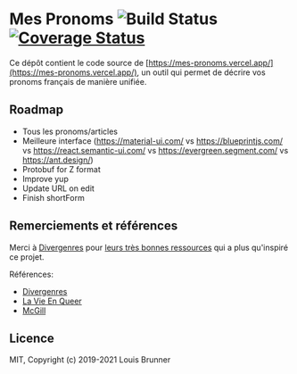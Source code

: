 # Mes Pronoms ![Build Status][ci-image] [![Coverage Status][coveralls-image]][coveralls-url]

Ce dépôt contient le code source de [https://mes-pronoms.vercel.app/](https://mes-pronoms.vercel.app/), un outil qui permet de décrire vos pronoms français de manière unifiée.

## Roadmap

 - Tous les pronoms/articles
 - Meilleure interface (https://material-ui.com/ vs https://blueprintjs.com/ vs https://react.semantic-ui.com/ vs https://evergreen.segment.com/ vs https://ant.design/)
 - Protobuf for Z format
 - Improve yup
 - Update URL on edit
 - Finish shortForm

## Remerciements et références

Merci à [Divergenres](https://divergenres.org) pour [leurs très bonnes ressources](https://divergenres.org/regles-de-grammaire-neutre-et-inclusive/) qui a plus qu'inspiré ce projet.

Références:
 - [Divergenres](https://divergenres.org/regles-de-grammaire-neutre-et-inclusive/)
 - [La Vie En Queer](https://lavieenqueer.wordpress.com/2018/07/26/petit-dico-de-francais-neutre-inclusif/)
 - [McGill](https://libraryguides.mcgill.ca/ecritureinclusive/pronoms)

## Licence

MIT, Copyright (c) 2019-2021 Louis Brunner

[ci-image]: https://github.com/LouisBrunner/mes-pronoms/workflows/Build/badge.svg
[coveralls-image]: https://coveralls.io/repos/github/LouisBrunner/mes-pronoms/badge.svg?branch=main
[coveralls-url]: https://coveralls.io/github/LouisBrunner/mes-pronoms?branch=main
